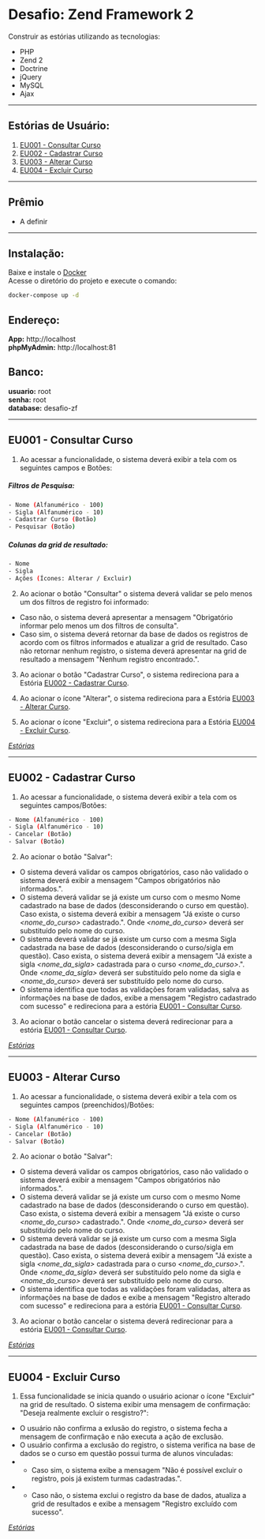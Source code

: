 # Desafio: Zend Framework 2

Construir as estórias utilizando as tecnologias:
- PHP
- Zend 2
- Doctrine
- jQuery
- MySQL
- Ajax
----

<a name="estorias"></a>
## Estórias de Usuário:

1. [EU001 - Consultar Curso](#eu001)
2. [EU002 - Cadastrar Curso](#eu002)
3. [EU003 - Alterar Curso](#eu003)
4. [EU004 - Excluir Curso](#eu004)
----

## Prêmio
  - A definir
----

## Instalação:
Baixe e instale o [Docker](https://www.docker.com/) <br/>
Acesse o diretório do projeto e execute o comando:
```sh
docker-compose up -d
```
## Endereço:
**App:** http://localhost <br/>
**phpMyAdmin:** http://localhost:81

## Banco:
**usuario:** root <br/>
**senha:** root <br/>
**database:** desafio-zf <br/>

----

<a name="eu001"></a>
## EU001 - Consultar Curso 

1. Ao acessar a funcionalidade, o sistema deverá exibir a tela com os seguintes campos e Botões:
##### Filtros de Pesquisa:

```sh
- Nome (Alfanumérico - 100)
- Sigla (Alfanumérico - 10)
- Cadastrar Curso (Botão)
- Pesquisar (Botão)
```

##### Colunas da grid de resultado:

```sh
- Nome
- Sigla
- Ações (Ícones: Alterar / Excluir)
```

2. Ao acionar o botão "Consultar" o sistema deverá validar se pelo menos um dos filtros de registro foi informado:
- Caso não, o sistema deverá apresentar a mensagem "Obrigatório informar pelo menos um dos filtros de consulta".
- Caso sim, o sistema deverá retornar da base de dados os registros de acordo com os filtros informados e atualizar a grid de resultado. Caso não retornar nenhum registro, o sistema deverá apresentar na grid de resultado a mensagem "Nenhum registro encontrado.".

3. Ao acionar o botão "Cadastrar Curso", o sistema redireciona para a Estória [EU002 - Cadastrar Curso](#eu002).

4. Ao acionar o ícone "Alterar", o sistema redireciona para a Estória [EU003 - Alterar Curso](#eu003).

5. Ao acionar o ícone "Excluir", o sistema redireciona para a Estória [EU004 - Excluir Curso](#eu004).

_[Estórias](#estorias)_

----
<a name="eu002"></a>
## EU002 - Cadastrar Curso

1. Ao acessar a funcionalidade, o sistema deverá exibir a tela com os seguintes campos/Botões:

```sh
- Nome (Alfanumérico - 100)
- Sigla (Alfanumérico - 10)
- Cancelar (Botão)
- Salvar (Botão)
```
2. Ao acionar o botão "Salvar":
- O sistema deverá validar os campos obrigatórios, caso não validado o sistema deverá exibir a mensagem "Campos obrigatórios não informados.".
- O sistema deverá validar se já existe um curso com o mesmo Nome cadastrado na base de dados (desconsiderando o curso em questão). Caso exista, o sistema deverá exibir a mensagem "Já existe o curso _<nome_do_curso>_ cadastrado.". Onde _<nome_do_curso>_ deverá ser substituído pelo nome do curso.
- O sistema deverá validar se já existe um curso com a mesma Sigla cadastrada na base de dados (desconsiderando o curso/sigla em questão). Caso exista, o sistema deverá exibir a mensagem "Já existe a sigla _<nome_da_sigla>_ cadastrada para o curso _<nome_do_curso>_.". Onde _<nome_da_sigla>_ deverá ser substituído pelo nome da sigla e _<nome_do_curso>_ deverá ser substituído pelo nome do curso.
- O sistema identifica que todas as validações foram validadas, salva as informações na base de dados, exibe a mensagem "Registro cadastrado com sucesso" e redireciona para a estória [EU001 - Consultar Curso](#eu001).

3. Ao acionar o botão cancelar o sistema deverá redirecionar para a estória [EU001 - Consultar Curso](#eu001).

_[Estórias](#estorias)_

----
<a name="eu003"></a>
## EU003 - Alterar Curso

1. Ao acessar a funcionalidade, o sistema deverá exibir a tela com os seguintes campos (preenchidos)/Botões:
```sh
- Nome (Alfanumérico - 100)
- Sigla (Alfanumérico - 10)
- Cancelar (Botão)
- Salvar (Botão)
```

2. Ao acionar o botão "Salvar":
- O sistema deverá validar os campos obrigatórios, caso não validado o sistema deverá exibir a mensagem "Campos obrigatórios não informados.".
- O sistema deverá validar se já existe um curso com o mesmo Nome cadastrado na base de dados (desconsiderando o curso em questão). Caso exista, o sistema deverá exibir a mensagem "Já existe o curso _<nome_do_curso>_ cadastrado.". Onde _<nome_do_curso>_ deverá ser substituído pelo nome do curso.
- O sistema deverá validar se já existe um curso com a mesma Sigla cadastrada na base de dados (desconsiderando o curso/sigla em questão). Caso exista, o sistema deverá exibir a mensagem "Já existe a sigla _<nome_da_sigla>_ cadastrada para o curso _<nome_do_curso>_.". Onde _<nome_da_sigla>_ deverá ser substituído pelo nome da sigla e _<nome_do_curso>_ deverá ser substituído pelo nome do curso.
- O sistema identifica que todas as validações foram validadas, altera as informações na base de dados e exibe a mensagem "Registro alterado com sucesso" e redireciona para a estória [EU001 - Consultar Curso](#eu001).

3. Ao acionar o botão cancelar o sistema deverá redirecionar para a estória [EU001 - Consultar Curso](#eu001).

_[Estórias](#estorias)_

----
<a name="eu004"></a>
## EU004 - Excluir Curso 

1. Essa funcionalidade se inicia quando o usuário acionar o ícone "Excluir" na grid de resultado. O sistema exibir uma mensagem de confirmação: "Deseja realmente excluir o resgistro?":
- O usuário não confirma a exlusão do registro, o sistema fecha a mensagem de confirmação e não executa a ação de exclusão.
- O usuário confirma a exclusão do registro, o sistema verifica na base de dados se o curso em questão possui turma de alunos vinculadas: 
- - Caso sim, o sistema exibe a mensagem "Não é possível excluir o registro, pois já existem turmas cadastradas.".
- - Caso não, o sistema exclui o registro da base de dados, atualiza a grid de resultados e exibe a mensagem "Registro excluído com sucesso".

_[Estórias](#estorias)_

